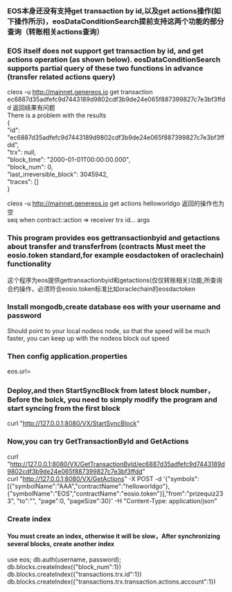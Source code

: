 ### EOS本身还没有支持get transaction by id,以及get actions操作(如下操作所示)，eosDataConditionSearch提前支持这两个功能的部分查询（转账相关actions查询）  

### EOS itself does not support get transaction by id, and get actions operation (as shown below). eosDataConditionSearch supports partial query of these two functions in advance (transfer related actions query)  
  
cleos -u http://mainnet.genereos.io  get transaction ec6887d35adfefc9d7443189d9802cdf3b9de24e065f887399827c7e3bf3ffdd
返回结果有问题  
There is a problem with the results  
{  
  "id": "ec6887d35adfefc9d7443189d9802cdf3b9de24e065f887399827c7e3bf3ffdd",  
  "trx": null,  
  "block_time": "2000-01-01T00:00:00.000",  
  "block_num": 0,  
  "last_irreversible_block": 3045942,  
  "traces": []  
}  
  
cleos -u http://mainnet.genereos.io  get actions helloworldgo 返回的操作也为空  
seq  when                              contract::action => receiver      trx id...   args  

### This program provides eos gettransactionbyid and getactions about transfer and transferfrom (contracts Must meet the eosio.token standard,for example eosdactoken of oraclechain) functionality  
这个程序为eos提供gettransactionbyid和getactions(仅仅转账相关)功能,所查询合约操作，必须符合eosio.token标准比如oraclechain的eosdactoken  

### Install mongodb,create database eos with your username and password  
Should point to your local nodeos node, so that the speed will be much faster, you can keep up with the nodeos block out speed  



### Then config application.properties  
eos.url=  

### Deploy,and then StartSyncBlock from latest block number，Before the bolck, you need to simply modify the program and start syncing from the first block  
curl "http://127.0.0.1:8080/VX/StartSyncBlock"  

### Now,you can try GetTransactionById and GetActions  
curl "http://127.0.0.1:8080/VX/GetTransactionById/ec6887d35adfefc9d7443189d9802cdf3b9de24e065f887399827c7e3bf3ffdd"  
curl "http://127.0.0.1:8080/VX/GetActions"  -X POST -d '{"symbols":[{"symbolName":"AAA","contractName":"helloworldgo"},{"symbolName":"EOS","contractName":"eosio.token"}],"from":"prizequiz233", "to":"", "page":0, "pageSize":30}' -H "Content-Type: application/json"  

### Create index  
#### You must create an index, otherwise it will be slow，After synchronizing several blocks, create another index  
use eos;
db.auth(username, password);
db.blocks.createIndex({"block_num":1})
db.blocks.createIndex({"transactions.trx.id":1})
db.blocks.createIndex({"transactions.trx.transaction.actions.account":1})
